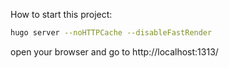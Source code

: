 How to start this project:

```bash
hugo server --noHTTPCache --disableFastRender
```

open your browser and go to http://localhost:1313/


